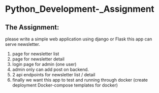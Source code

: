 # Python_Development-_Assignment
## The Assignment:

please write a simple web application using django or Flask this app can serve newsletter.

1. page for newsletter list
2. page for newsletter detail
3. login page for admin (one user)
4. admin only can add post on backend.
5. 2 api endpoints for newsletter list / detail
6. finally we want this app to test and running through docker (create deployment Docker-compose templates for docker)
